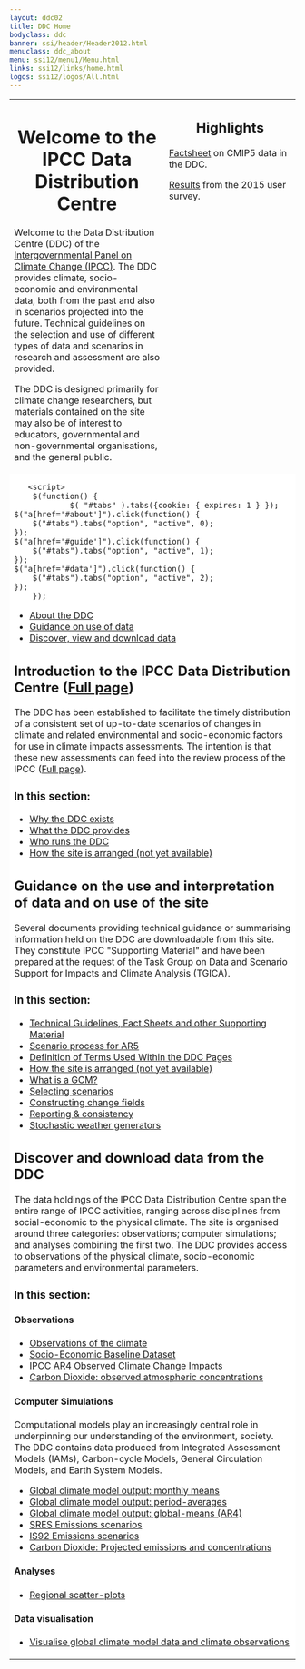 ```yaml
---
layout: ddc02
title: DDC Home
bodyclass: ddc
banner: ssi/header/Header2012.html
menuclass: ddc_about
menu: ssi12/menu1/Menu.html
links: ssi12/links/home.html
logos: ssi12/logos/All.html
---
```


<table style="width:100%;">
 <tr>
  <td style="height:1pt;" valign="top">
 <div id="pagetit">
   <h1 align="center">Welcome to the IPCC Data Distribution Centre</h1>
 </div>
   <!-- End of Page Title Block -->
 
  
   <p/> Welcome to the Data Distribution Centre (DDC) of the
   <a href="http://www.ipcc.ch">Intergovernmental Panel on Climate Change (IPCC)</a>.
   The DDC provides climate, socio-economic and environmental data, both from the past and also in scenarios projected into the future. Technical guidelines on the selection and use of different types of data and scenarios in research and assessment are also provided.
   
   <p/>  The DDC is designed primarily for climate change researchers, but materials contained on the site may also be of interest to educators, governmental and non-governmental organisations, and the general public.
 
 </td>

<td style="width:215px;height:1px;" valign="top">
<div id="latestnews" align="left">
 <h2 align="center">Highlights</h2>
   <p>
   <a href="docs/factsheets/TGICA_Fact_Sheet_CMIP5_data_provided_at_the_IPCC_DDC_Ver_1_2016.pdf">Factsheet</a> on CMIP5 data in the DDC. 
   </p>
   <p>
   <a href="ddc/user_surveys.html">Results</a> from the 2015 user survey.
   </p>
</div>


  </td>
  </tr>
  <tr>
   <td colspan="2" style="height:200px;background:#ffffff;" valign="top" >
 
       <script>
        $(function() {
                $( "#tabs" ).tabs({cookie: { expires: 1 } });
    $("a[href='#about']").click(function() {
        $("#tabs").tabs("option", "active", 0);
    });
    $("a[href='#guide']").click(function() {
        $("#tabs").tabs("option", "active", 1);
    });
    $("a[href='#data']").click(function() {
        $("#tabs").tabs("option", "active", 2);
    });
        });
 </script>
<!-- how to make tab selection stick: http://stackoverflow.com/questions/5066581/jquery-ui-tabs-wont-save-selected-tab-index-upon-page-reload  expiry time in days-->
                <!-- $( "#tabs" ).tabs({ cookie: { expires: 1 } }); -->

 <div class="demo">
 <div id="tabs">
 	<ul>
 		<li><a href="#about">About the DDC</a></li>
 		<li><a href="#guide">Guidance on use of data</a></li>
 		<li><a href="#data">Discover, view and download data</a></li>
 	</ul>
 <div id="about">
<h2>Introduction to the IPCC Data Distribution Centre (<a href="/ddc_about.html">Full page</a>)</h2>

  <p>   The DDC has been established to facilitate the timely distribution of a consistent set of
  up-to-date scenarios of changes in climate and related environmental and socio-economic factors for
  use in climate impacts assessments. The intention is that these new assessments can feed into the
  review process of the IPCC
 (<a class="lx" href="/ddc_about.html">Full page</a>).
</p>

<h3> In this section:</h3>
<ul class="lx" style="background:#ffffff;">
  <li class="lx"> <a class="lx" href="/ddc_exist.html">Why the DDC exists</a></li>
  <li class="lx"> <a class="lx" href="/ddc_provides.html">What the DDC provides</a></li>
  <li class="lx"> <a class="lx" href="/ddc_runs.html">Who runs the DDC</a></li>
  <li class="lx"> <a class="lx" href="/ddc_layout.html">How the site is arranged (not yet available)</a></li>
</ul>

 </div>
 <div id="guide">
<h2>Guidance on the use  and interpretation of data and on use of the site</h2>
<p>
 Several documents providing technical guidance or summarising information held on the DDC are downloadable from this site. They constitute IPCC "Supporting Material" and have been prepared at the request of the Task Group on Data and Scenario Support for Impacts and Climate Analysis (TGICA). 
</p>
<h3> In this section:</h3>
<ul class="lx" style="background:#ffffff;">
  <li class="lx"> <a class="lx" href="/guidelines/index.html">Technical Guidelines, Fact Sheets and other Supporting Material</a></li>
  <li class="lx"> <a class="lx" href="http://sedac.ciesin.columbia.edu/ddc/ar5_scenario_process/index.html">Scenario process for AR5</a></li>
  <li class="lx"> <a class="lx" href="/ddc_definitions.html">Definition of Terms Used Within the DDC Pages</a></li>
  <li class="lx"> <a class="lx" href="/ddc_layout.html">How the site is arranged (not yet available)</a></li>
  <li class="lx"><a class="lx" href="ddc_gcm_guide.html">What is a GCM?</a></li> 
  <li class="lx"><a class="lx" href="ddc_scen_selection.html">Selecting scenarios</a></li> 
  <li class="lx"><a class="lx" href="ddc_change_field.html">Constructing change fields</a></li> 
  <li class="lx"><a class="lx" href="ddc_reporting.html">Reporting &amp; consistency</a></li> 
  <li class="lx"><a class="lx" href="ddc_weather_generators.html">Stochastic weather generators</a></li> 
</ul>
 </div>
 <div id="data">
<h2>Discover and download data from the DDC</h2>
 The data holdings of the IPCC Data Distribution Centre span the entire range of IPCC activities, ranging across disciplines from social-economic to the physical climate. The site is organised around three categories: observations; computer simulations; and analyses combining the first two.
 The DDC provides access to observations of the physical climate, socio-economic parameters and environmental parameters.
 
<h3> In this section:</h3>
<h4> Observations </h4>
<ul class="lx" style="background:#ffffff;">
  <li class="lx"> <a class="lx" href="/obs/index.html">Observations of the climate</a></li>
  <li class="lx"> <a class="lx" href="http://sedac.ciesin.columbia.edu/ddc/baseline/index.html">Socio-Economic Baseline Dataset</a></li>
  <li class="lx"> <a class="lx" href="http://sedac.ciesin.columbia.edu/ddc/observed/index.html">IPCC AR4 Observed Climate Change Impacts</a></li>
  <li class="lx"> <a class="lx" href="/ddc_co2.html">Carbon Dioxide: observed atmospheric concentrations</a></li>
</ul>
      <h4> Computer Simulations </h4>
 Computational models play an increasingly central role in underpinning our understanding of the environment, society. The DDC contains data produced from Integrated Assessment Models (IAMs), Carbon-cycle Models, General Circulation Models, and Earth System Models.
<ul class="lx" style="background:#ffffff;">
  <li class="lx"> <a class="lx" href="/sim/gcm_monthly/">Global climate model output: monthly means</a></li>
  <li class="lx"> <a class="lx" href="/ddc_climscen.html">Global climate model output: period-averages</a></li>
  <li class="lx"> <a class="lx" href="/ddc_gcm_intro.html">Global climate model output: global-means (AR4)</a></li>
  <li class="lx"> <a class="lx" href="http://sedac.ciesin.columbia.edu/ddc/sres/index.html">SRES Emissions scenarios</a></li>
  <li class="lx"> <a class="lx" href="http://sedac.ciesin.columbia.edu/ddc/is92/index.html">IS92 Emissions scenarios</a></li>
  <li class="lx"> <a class="lx" href="/ddc_co2.html">Carbon Dioxide: Projected emissions and concentrations</a></li>
</ul>
      <h4> Analyses </h4>
<ul class="lx" style="background:#ffffff;">
  <li class="lx"> <a class="lx" href="/scatter_plots/scatterplots_home.html">Regional scatter-plots</a></li>
</ul>
      <h4> Data visualisation </h4>
<ul class="lx" style="background:#ffffff;">
  <li class="lx"> <a class="lx" href="/maps/">Visualise global climate model data and climate observations</a></li>
</ul>
 </div>
 </div>
 
 </div><!-- End demo -->
 

 
 
